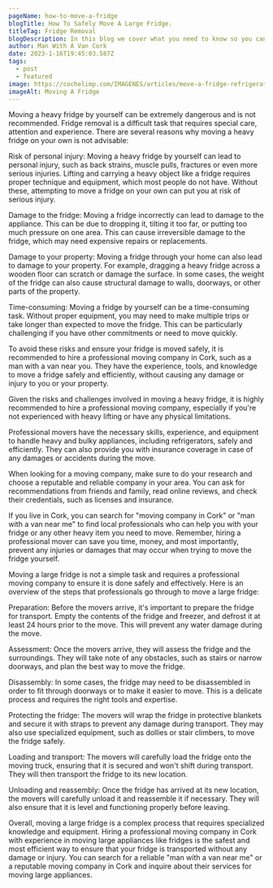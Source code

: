 ```yaml
---
pageName: how-to-move-a-fridge
blogTitle: How To Safely Move A Large Fridge.
titleTag: Fridge Removal
blogDescription: In this blog we cover what you need to know so you can safely move a heavy fridge
author: Man With A Van Cork
date: 2023-1-16T19:45:03.587Z
tags:
  - post
  - featured
image: https://cochelimp.com/IMAGENES/articles/move-a-fridge-refrigerator-moving.jpg
imageAlt: Moving A Fridge
---
```

Moving a heavy fridge by yourself can be extremely dangerous and is not recommended. Fridge removal is a difficult task that requires special care, attention and experience. There are several reasons why moving a heavy fridge on your own is not advisable:

Risk of personal injury: Moving a heavy fridge by yourself can lead to personal injury, such as back strains, muscle pulls, fractures or even more serious injuries. Lifting and carrying a heavy object like a fridge requires proper technique and equipment, which most people do not have. Without these, attempting to move a fridge on your own can put you at risk of serious injury.

Damage to the fridge: Moving a fridge incorrectly can lead to damage to the appliance. This can be due to dropping it, tilting it too far, or putting too much pressure on one area. This can cause irreversible damage to the fridge, which may need expensive repairs or replacements.

Damage to your property: Moving a fridge through your home can also lead to damage to your property. For example, dragging a heavy fridge across a wooden floor can scratch or damage the surface. In some cases, the weight of the fridge can also cause structural damage to walls, doorways, or other parts of the property.

Time-consuming: Moving a fridge by yourself can be a time-consuming task. Without proper equipment, you may need to make multiple trips or take longer than expected to move the fridge. This can be particularly challenging if you have other commitments or need to move quickly.

To avoid these risks and ensure your fridge is moved safely, it is recommended to hire a professional moving company in Cork, such as a man with a van near you. They have the experience, tools, and knowledge to move a fridge safely and efficiently, without causing any damage or injury to you or your property.

Given the risks and challenges involved in moving a heavy fridge, it is highly recommended to hire a professional moving company, especially if you're not experienced with heavy lifting or have any physical limitations.

Professional movers have the necessary skills, experience, and equipment to handle heavy and bulky appliances, including refrigerators, safely and efficiently. They can also provide you with insurance coverage in case of any damages or accidents during the move.

When looking for a moving company, make sure to do your research and choose a reputable and reliable company in your area. You can ask for recommendations from friends and family, read online reviews, and check their credentials, such as licenses and insurance.

If you live in Cork, you can search for "moving company in Cork" or "man with a van near me" to find local professionals who can help you with your fridge or any other heavy item you need to move. Remember, hiring a professional mover can save you time, money, and most importantly, prevent any injuries or damages that may occur when trying to move the fridge yourself.

Moving a large fridge is not a simple task and requires a professional moving company to ensure it is done safely and effectively. Here is an overview of the steps that professionals go through to move a large fridge:

Preparation: Before the movers arrive, it's important to prepare the fridge for transport. Empty the contents of the fridge and freezer, and defrost it at least 24 hours prior to the move. This will prevent any water damage during the move.

Assessment: Once the movers arrive, they will assess the fridge and the surroundings. They will take note of any obstacles, such as stairs or narrow doorways, and plan the best way to move the fridge.

Disassembly: In some cases, the fridge may need to be disassembled in order to fit through doorways or to make it easier to move. This is a delicate process and requires the right tools and expertise.

Protecting the fridge: The movers will wrap the fridge in protective blankets and secure it with straps to prevent any damage during transport. They may also use specialized equipment, such as dollies or stair climbers, to move the fridge safely.

Loading and transport: The movers will carefully load the fridge onto the moving truck, ensuring that it is secured and won't shift during transport. They will then transport the fridge to its new location.

Unloading and reassembly: Once the fridge has arrived at its new location, the movers will carefully unload it and reassemble it if necessary. They will also ensure that it is level and functioning properly before leaving.

Overall, moving a large fridge is a complex process that requires specialized knowledge and equipment. Hiring a professional moving company in Cork with experience in moving large appliances like fridges is the safest and most efficient way to ensure that your fridge is transported without any damage or injury. You can search for a reliable "man with a van near me" or a reputable moving company in Cork and inquire about their services for moving large appliances.